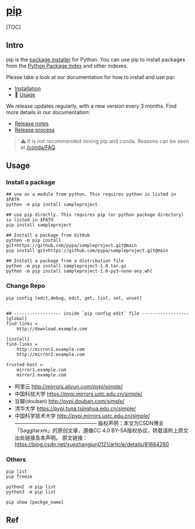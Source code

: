 # [pip](https://pypi.org/project/pip/)

[TOC]



## Intro

pip is the [package installer](https://packaging.python.org/guides/tool-recommendations/) for Python. You can use pip to install packages from the [Python Package Index](https://pypi.org/) and other indexes.

Please take a look at our documentation for how to install and use pip:
- [Installation](https://pip.pypa.io/en/stable/installation/)
- 📂 [Usage](https://pip.pypa.io/en/stable/)

We release updates regularly, with a new version every 3 months. Find more details in our documentation:
- [Release notes](https://pip.pypa.io/en/stable/news.html)
- [Release process](https://pip.pypa.io/en/latest/development/release-process/)

> ⚠  It is not recommended mixing pip and conda. Reasons can be seen at [/conda/FAQ](../conda/FAQ.md).



## Usage
### Install a package
```shell
## use as a module from python. This requires python is listed in $PATH
python -m pip install sampleproject

## use pip directly. This requires pip (or python package directory) is listed in $PATH
pip install sampleproject

## Install a package from GitHub
python -m pip install git+https://github.com/pypa/sampleproject.git@main
pip install git+https://github.com/pypa/sampleproject.git@main

## Install a package from a distribution file
python -m pip install sampleproject-1.0.tar.gz
python -m pip install sampleproject-1.0-py3-none-any.whl
```


### Change Repo
```shell
pip config [edit,debug, edit, get, list, set, unset]


## ------------------ inside `pip config edit` file ------------------
[global]
find-links =
    http://download.example.com

[install]
find-links =
    http://mirror1.example.com
    http://mirror2.example.com

trusted-host =
    mirror1.example.com
    mirror2.example.com
```


- 阿里云 http://mirrors.aliyun.com/pypi/simple/ 
- 中国科技大学 https://pypi.mirrors.ustc.edu.cn/simple/ 
- 豆瓣(douban) http://pypi.douban.com/simple/ 
- 清华大学 https://pypi.tuna.tsinghua.edu.cn/simple/ 
- 中国科学技术大学 http://pypi.mirrors.ustc.edu.cn/simple/
  ————————————————
  版权声明：本文为CSDN博主「Saggitarxm」的原创文章，遵循CC 4.0 BY-SA版权协议，转载请附上原文出处链接及本声明。
  原文链接：https://blog.csdn.net/xuezhangjun0121/article/details/81664260


### Others
```shell
pip list
pip freeze

python2 -m pip list
python3 -m pip list

pip show [packge_name]

```

## Ref
